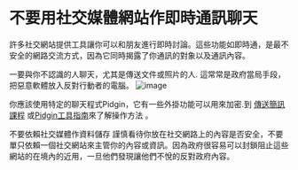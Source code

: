 [Title]: # (不要依賴社交媒體網站)
[Difficulty]: # (初學者)
[Order]: # (8)

# 不要用社交媒體網站作即時通訊聊天

許多社交網站提供工具讓你可以和朋友進行即時討論。這些功能如即時通，是最不安全的網路交流方式，因為它同時揭露了你通訊的對象以及通訊內容。

一要與你不認識的人聊天，尤其是傳送文件或照片的人. 這常常是政府當局手段，把惡意軟體放入反對行動者的電腦。
![image](socialb4.png)

你應該使用特定的聊天程式Pidgin，它有一些外掛功能可以用來加密.到 <a href="umbrella://lesson/sending-a-message">[傳送簡訊課程](umbrella://lesson/sending-a-message) 或[Pidgin工具指南](umbrella://lesson/pidgin)來了解操作方法 。

不要依賴社交媒體作資料儲存
謹慎看待你放在社交網路上的內容是否安全，不要單只依賴一個社交網站來主管你的內容或資訊。因為政府很容易可以封鎖阻止這些網站的在境內的近用，一旦他們發現讓他們不悅的反對政府內容。